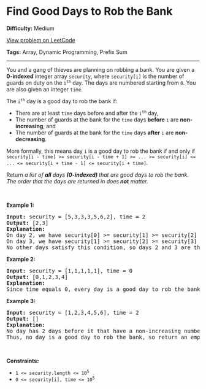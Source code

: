 # Find Good Days to Rob the Bank

**Difficulty:** Medium

[View problem on LeetCode](https://leetcode.com/problems/find-good-days-to-rob-the-bank/)

**Tags:** Array, Dynamic Programming, Prefix Sum

---

<p>You and a gang of thieves are planning on robbing a bank. You are given a <strong>0-indexed</strong> integer array <code>security</code>, where <code>security[i]</code> is the number of guards on duty on the <code>i<sup>th</sup></code> day. The days are numbered starting from <code>0</code>. You are also given an integer <code>time</code>.</p>

<p>The <code>i<sup>th</sup></code> day is a good day to rob the bank if:</p>

<ul>
	<li>There are at least <code>time</code> days before and after the <code>i<sup>th</sup></code> day,</li>
	<li>The number of guards at the bank for the <code>time</code> days <strong>before</strong> <code>i</code> are <strong>non-increasing</strong>, and</li>
	<li>The number of guards at the bank for the <code>time</code> days <strong>after</strong> <code>i</code> are <strong>non-decreasing</strong>.</li>
</ul>

<p>More formally, this means day <code>i</code> is a good day to rob the bank if and only if <code>security[i - time] &gt;= security[i - time + 1] &gt;= ... &gt;= security[i] &lt;= ... &lt;= security[i + time - 1] &lt;= security[i + time]</code>.</p>

<p>Return <em>a list of <strong>all</strong> days <strong>(0-indexed) </strong>that are good days to rob the bank</em>.<em> The order that the days are returned in does<strong> </strong><strong>not</strong> matter.</em></p>

<p>&nbsp;</p>
<p><strong class="example">Example 1:</strong></p>

<pre>
<strong>Input:</strong> security = [5,3,3,3,5,6,2], time = 2
<strong>Output:</strong> [2,3]
<strong>Explanation:</strong>
On day 2, we have security[0] &gt;= security[1] &gt;= security[2] &lt;= security[3] &lt;= security[4].
On day 3, we have security[1] &gt;= security[2] &gt;= security[3] &lt;= security[4] &lt;= security[5].
No other days satisfy this condition, so days 2 and 3 are the only good days to rob the bank.
</pre>

<p><strong class="example">Example 2:</strong></p>

<pre>
<strong>Input:</strong> security = [1,1,1,1,1], time = 0
<strong>Output:</strong> [0,1,2,3,4]
<strong>Explanation:</strong>
Since time equals 0, every day is a good day to rob the bank, so return every day.
</pre>

<p><strong class="example">Example 3:</strong></p>

<pre>
<strong>Input:</strong> security = [1,2,3,4,5,6], time = 2
<strong>Output:</strong> []
<strong>Explanation:</strong>
No day has 2 days before it that have a non-increasing number of guards.
Thus, no day is a good day to rob the bank, so return an empty list.
</pre>

<p>&nbsp;</p>
<p><strong>Constraints:</strong></p>

<ul>
	<li><code>1 &lt;= security.length &lt;= 10<sup>5</sup></code></li>
	<li><code>0 &lt;= security[i], time &lt;= 10<sup>5</sup></code></li>
</ul>
